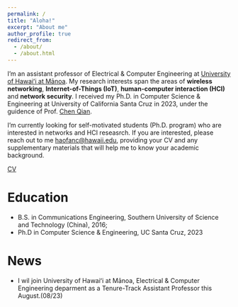 ```yaml
---
permalink: /
title: "Aloha!"
excerpt: "About me"
author_profile: true
redirect_from: 
  - /about/
  - /about.html
---
```


I’m an assistant professor of Electrical & Computer Engineering at [University of Hawaiʻi at Mānoa](https://ee.hawaii.edu/faculty/profile?usr=124). My research interests span the areas of **wireless networking**, **Internet-of-Things (IoT)**, **human-computer interaction (HCI)** and **network security**. I received my Ph.D. in Computer Science & Engineering at University of California Santa Cruz in 2023, under the guidence of Prof. [Chen Qian](https://users.soe.ucsc.edu/~qian/). 

I’m currently looking for self-motivated students (Ph.D. program) who are interested in networks and HCI reseasrch. If you are interested, please reach out to me [haofanc@hawaii.edu](haofanc@hawaii.edu), providing your CV and any supplementary materials that will help me to know your academic background.

[CV](https://drive.google.com/file/d/1HOm3FWdIeZo6Rx1xKwm5mQU1afx7l5HA/view?usp=sharing)

Education
======
- B.S. in Communications Engineering, Southern University of Science and Technology (China), 2016;
- Ph.D in Computer Science & Engineering, UC Santa Cruz, 2023

News
======
- I wil join University of Hawaiʻi at Mānoa, Electrical & Computer Engineering deparment as a Tenure-Track Assistant Professor this August.(08/23) 

